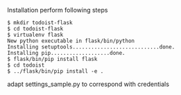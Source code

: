 Installation perform following steps

```shell
$ mkdir todoist-flask
$ cd todoist-flask
$ virtualenv flask
New python executable in flask/bin/python
Installing setuptools............................done.
Installing pip...................done.
$ flask/bin/pip install flask
$ cd todoist
$ ../flask/bin/pip install -e .
```

adapt settings_sample.py to correspond with credentials
